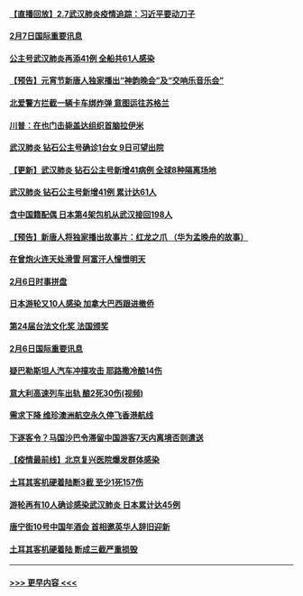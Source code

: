 #### [【直播回放】2.7武汉肺炎疫情追踪：习近平要动刀子](../pages/prog202/a102771649.md?t=02080011) 
#### [2月7日国际重要讯息](../pages/prog202/a102771747.md?t=02080011) 
#### [公主号武汉肺炎再添41例 全船共61人感染](../pages/prog202/a102771703.md?t=02080011) 
#### [【预告】元宵节新唐人独家播出“神韵晚会”及“交响乐音乐会”](../pages/prog202/a102767674.md?t=02080011) 
#### [北爱警方拦截一辆卡车绑炸弹 意图运往苏格兰](../pages/prog202/a102771609.md?t=02080011) 
#### [川普：在也门击毙盖达组织首脑拉伊米](../pages/prog202/a102771528.md?t=02080011) 
#### [武汉肺炎 钻石公主号确诊1台女 9日可望出院](../pages/prog202/a102771518.md?t=02080011) 
#### [【更新】武汉肺炎 钻石公主号新增41病例 全球8种隔离场地](../pages/prog202/a102770740.md?t=02080011) 
#### [武汉肺炎 钻石公主号新增41例 累计达61人](../pages/prog202/a102771486.md?t=02080011) 
#### [含中国籍配偶 日本第4架包机从武汉接回198人](../pages/prog202/a102771472.md?t=02080011) 
#### [【预告】新唐人将独家播出故事片：红龙之爪 （华为孟晚舟的故事）](../pages/prog202/a102767728.md?t=02080011) 
#### [在曾炮火连天处滑雪 阿富汗人憧憬明天](../pages/prog202/a102771290.md?t=02080011) 
#### [2月6日时事拼盘](../pages/prog202/a102771225.md?t=02080011) 
#### [日本游轮又10人感染 加拿大巴西跟进撤侨](../pages/prog202/a102771084.md?t=02080011) 
#### [第24届台法文化奖 法国颁奖](../pages/prog202/a102771032.md?t=02080011) 
#### [2月6日国际重要讯息](../pages/prog202/a102770794.md?t=02080011) 
#### [疑巴勒斯坦人汽车冲撞攻击 耶路撒冷酿14伤](../pages/prog202/a102770586.md?t=02080011) 
#### [意大利高速列车出轨 酿2死30伤(视频)](../pages/prog202/a102770762.md?t=02080011) 
#### [需求下降 维珍澳洲航空永久停飞香港航线](../pages/prog202/a102770751.md?t=02080011) 
#### [下逐客令？马国沙巴令滞留中国游客7天内离境否则遣送](../pages/prog202/a102770640.md?t=02080011) 
#### [【疫情最前线】北京复兴医院爆发群体感染](../pages/prog202/a102770602.md?t=02080011) 
#### [土耳其客机硬着陆断3截 至少1死157伤](../pages/prog202/a102770508.md?t=02080011) 
#### [游轮再有10人确诊感染武汉肺炎 日本累计达45例](../pages/prog202/a102770476.md?t=02080011) 
#### [唐宁街10号中国年酒会 首相邀英华人辞旧迎新](../pages/prog202/a102770458.md?t=02080011) 
#### [土耳其客机硬着陆 断成三截严重损毁](../pages/prog202/a102770239.md?t=02080011) 

----
#### [ >>> 更早内容 <<< ](../indexes/prog202-earlier.md)
